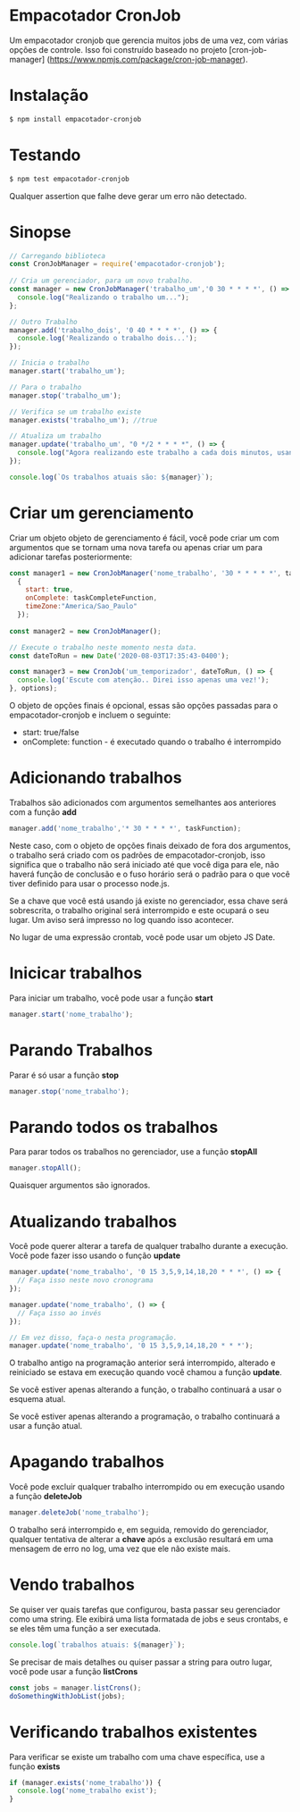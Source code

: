 Empacotador CronJob
===================

Um empacotador cronjob que gerencia muitos jobs de uma vez, com várias opções de controle. 
Isso foi construído baseado no projeto [cron-job-manager] (https://www.npmjs.com/package/cron-job-manager).

Instalação
==========
```bash
$ npm install empacotador-cronjob
```
Testando
========
```bash
$ npm test empacotador-cronjob
```
Qualquer assertion que falhe deve gerar um erro não detectado.

Sinopse
=======
```javascript
// Carregando biblioteca
const CronJobManager = require('empacotador-cronjob');
  
// Cria um gerenciador, para um novo trabalho.
const manager = new CronJobManager('trabalho_um','0 30 * * * *', () => { 
  console.log("Realizando o trabalho um...");
};

// Outro Trabalho
manager.add('trabalho_dois', '0 40 * * * *', () => { 
  console.log('Realizando o trabalho dois...');
});

// Inicia o trabalho
manager.start('trabalho_um');

// Para o trabalho
manager.stop('trabalho_um');

// Verifica se um trabalho existe
manager.exists('trabalho_um'); //true

// Atualiza um trabalho
manager.update('trabalho_um', "0 */2 * * * *", () => {
  console.log("Agora realizando este trabalho a cada dois minutos, usando esta função...");
});

console.log(`Os trabalhos atuais são: ${manager}`);
```
Criar um gerenciamento
======================
Criar um objeto objeto de gerenciamento é fácil, você pode criar um com argumentos que se tornam uma nova tarefa ou apenas criar um para adicionar tarefas posteriormente:
```javascript
const manager1 = new CronJobManager('nome_trabalho', '30 * * * * *', taskFunction,
  {
    start: true,   
    onComplete: taskCompleteFunction, 
    timeZone:"America/Sao_Paulo"
  });
  
const manager2 = new CronJobManager();

// Execute o trabalho neste momento nesta data.
const dateToRun = new Date('2020-08-03T17:35:43-0400');

const manager3 = new CronJob('um_temporizador', dateToRun, () => { 
  console.log('Escute com atenção.. Direi isso apenas uma vez!');
}, options);
```
O objeto de opções finais é opcional, essas são opções passadas para o empacotador-cronjob e incluem o seguinte:
  * start: true/false
  * onComplete: function - é executado quando o trabalho é interrompido
  
Adicionando trabalhos
=====================
Trabalhos são adicionados com argumentos semelhantes aos anteriores com a função **add**
```javascript
manager.add('nome_trabalho','* 30 * * * *', taskFunction);
```
Neste caso, com o objeto de opções finais deixado de fora dos argumentos, o trabalho será criado com os padrões de empacotador-cronjob, isso significa que o trabalho não será iniciado até que você diga para ele, não haverá função de conclusão e o fuso horário será o padrão para o que você tiver definido para usar o processo node.js.

Se a chave que você está usando já existe no gerenciador, essa chave será sobrescrita, o trabalho original será interrompido e este ocupará o seu lugar. Um aviso será impresso no log quando isso acontecer.

No lugar de uma expressão crontab, você pode usar um objeto JS Date.

Inicicar trabalhos
==================
Para iniciar um trabalho, você pode usar a função **start**
```javascript
manager.start('nome_trabalho');
```
Parando Trabalhos
=================
Parar é só usar a função **stop**
```javascript
manager.stop('nome_trabalho');
```

Parando todos os trabalhos
==========================
Para parar todos os trabalhos no gerenciador, use a função **stopAll**
```javascript
manager.stopAll();
```

Quaisquer argumentos são ignorados.

Atualizando trabalhos
=====================
Você pode querer alterar a tarefa de qualquer trabalho durante a execução. Você pode fazer isso usando o função **update**
```javascript
manager.update('nome_trabalho', '0 15 3,5,9,14,18,20 * * *', () => { 
  // Faça isso neste novo cronograma 
});

manager.update('nome_trabalho', () => { 
  // Faça isso ao invés
});

// Em vez disso, faça-o nesta programação.
manager.update('nome_trabalho', '0 15 3,5,9,14,18,20 * * *'); 
```
O trabalho antigo na programação anterior será interrompido, alterado e reiniciado se estava em execução quando você chamou a função **update**. 

Se você estiver apenas alterando a função, o trabalho continuará a usar o esquema atual. 

Se você estiver apenas alterando a programação, o trabalho continuará a usar a função atual.

Apagando trabalhos
==================
Você pode excluir qualquer trabalho interrompido ou em execução usando a função **deleteJob**
```javascript
manager.deleteJob('nome_trabalho');
```
O trabalho será interrompido e, em seguida, removido do gerenciador, qualquer tentativa de alterar a **chave** após a exclusão resultará em uma mensagem de erro no log, uma vez que ele não existe mais.

Vendo trabalhos
===============
Se quiser ver quais tarefas que configurou, basta passar seu gerenciador como uma string. Ele exibirá uma lista formatada de jobs e seus crontabs, e se eles têm uma função a ser executada.
```javascript
console.log(`trabalhos atuais: ${manager}`);
```
Se precisar de mais detalhes ou quiser passar a string para outro lugar, você pode usar a função **listCrons**
```javascript
const jobs = manager.listCrons();
doSomethingWithJobList(jobs);
```

Verificando trabalhos existentes
================================
Para verificar se existe um trabalho com uma chave específica, use a função **exists**
```javascript
if (manager.exists('nome_trabalho')) { 
  console.log('nome_trabalho exist');
}
```
